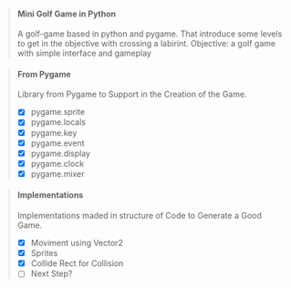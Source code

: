 > #### Mini Golf Game in Python
> A golf-game based in python and pygame. That introduce some levels to get in the objective with crossing a labirint.
> Objective: a golf game with simple interface and gameplay

> #### From Pygame
> Library from Pygame to Support in the Creation of the Game.
> - [x] pygame.sprite
> - [x] pygame.locals
> - [x] pygame.key
> - [x] pygame.event 
> - [x] pygame.display
> - [x] pygame.clock
> - [x] pygame.mixer

> #### Implementations
> Implementations maded in structure of Code to Generate a Good Game.
> - [x] Moviment using Vector2
> - [x] Sprites
> - [x] Collide Rect for Collision
> - [ ] Next Step?